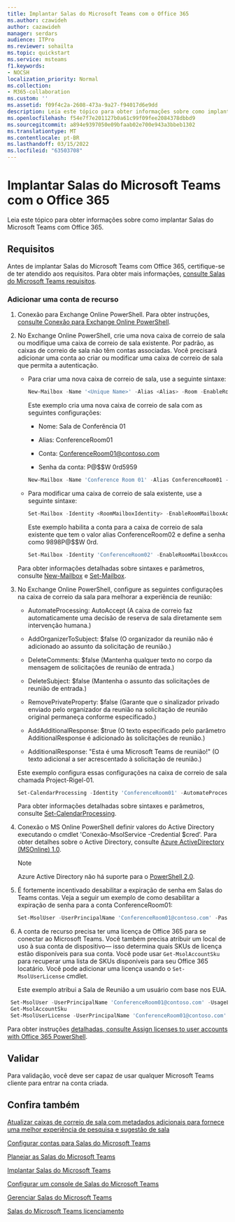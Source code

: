 ```yaml
---
title: Implantar Salas do Microsoft Teams com o Office 365
ms.author: czawideh
author: cazawideh
manager: serdars
audience: ITPro
ms.reviewer: sohailta
ms.topic: quickstart
ms.service: msteams
f1.keywords:
- NOCSH
localization_priority: Normal
ms.collection:
- M365-collaboration
ms.custom: ''
ms.assetid: f09f4c2a-2608-473a-9a27-f94017d6e9dd
description: Leia este tópico para obter informações sobre como implantar Salas do Microsoft Teams com Office 365.
ms.openlocfilehash: f54e7f7e201127b0a61c99f09fee2084378dbbd9
ms.sourcegitcommit: a894e9397050e09bfaab02e700e943a3bbeb1302
ms.translationtype: MT
ms.contentlocale: pt-BR
ms.lasthandoff: 03/15/2022
ms.locfileid: "63503708"
---
```

# <a name="deploy-microsoft-teams-rooms-with-office-365"></a>Implantar Salas do Microsoft Teams com o Office 365

Leia este tópico para obter informações sobre como implantar Salas do Microsoft Teams com Office 365.

## <a name="requirements"></a>Requisitos

Antes de implantar Salas do Microsoft Teams com Office 365, certifique-se de ter atendido aos requisitos. Para obter mais informações, [consulte Salas do Microsoft Teams requisitos](requirements.md).

### <a name="add-a-resource-account"></a>Adicionar uma conta de recurso

1. Conexão para Exchange Online PowerShell. Para obter instruções, [consulte Conexão para Exchange Online PowerShell](https://go.microsoft.com/fwlink/p/?linkid=396554).

2. No Exchange Online PowerShell, crie uma nova caixa de correio de sala ou modifique uma caixa de correio de sala existente. Por padrão, as caixas de correio de sala não têm contas associadas. Você precisará adicionar uma conta ao criar ou modificar uma caixa de correio de sala que permita a autenticação.

   - Para criar uma nova caixa de correio de sala, use a seguinte sintaxe:

     ``` PowerShell
     New-Mailbox -Name '<Unique Name>' -Alias <Alias> -Room -EnableRoomMailboxAccount $true -MicrosoftOnlineServicesID <Account> -RoomMailboxPassword (ConvertTo-SecureString -String '<Password>' -AsPlainText -Force)
     ```

     Este exemplo cria uma nova caixa de correio de sala com as seguintes configurações:

     - Nome: Sala de Conferência 01

     - Alias: ConferenceRoom01

     - Conta: ConferenceRoom01@contoso.com

     - Senha da conta: P@$$W 0rd5959

     ``` PowerShell
     New-Mailbox -Name 'Conference Room 01' -Alias ConferenceRoom01 -Room -EnableRoomMailboxAccount $true -MicrosoftOnlineServicesID 'ConferenceRoom01@contoso.com' -RoomMailboxPassword (ConvertTo-SecureString -String 'P@$$W0rd5959' -AsPlainText -Force)
     ```

   - Para modificar uma caixa de correio de sala existente, use a seguinte sintaxe:

     ``` PowerShell
     Set-Mailbox -Identity <RoomMailboxIdentity> -EnableRoomMailboxAccount $true -RoomMailboxPassword (ConvertTo-SecureString -String '<Password>' -AsPlainText -Force)
     ```

     Este exemplo habilita a conta para a caixa de correio de sala existente que tem o valor alias ConferenceRoom02 e define a senha como 9898P@$$W 0rd.

     ``` PowerShell
     Set-Mailbox -Identity 'ConferenceRoom02' -EnableRoomMailboxAccount $true -RoomMailboxPassword (ConvertTo-SecureString -String '9898P@$$W0rd' -AsPlainText -Force)
     ```

   Para obter informações detalhadas sobre sintaxes e parâmetros, consulte [New-Mailbox](/powershell/module/exchange/mailboxes/new-mailbox) e [Set-Mailbox](/powershell/module/exchange/mailboxes/set-mailbox).


3. No Exchange Online PowerShell, configure as seguintes configurações na caixa de correio da sala para melhorar a experiência de reunião:

   - AutomateProcessing: AutoAccept (A caixa de correio faz automaticamente uma decisão de reserva de sala diretamente sem intervenção humana.)

   - AddOrganizerToSubject: $false (O organizador da reunião não é adicionado ao assunto da solicitação de reunião.)

   - DeleteComments: $false (Mantenha qualquer texto no corpo da mensagem de solicitações de reunião de entrada.)

   - DeleteSubject: $false (Mantenha o assunto das solicitações de reunião de entrada.)

   - RemovePrivateProperty: $false (Garante que o sinalizador privado enviado pelo organizador da reunião na solicitação de reunião original permaneça conforme especificado.)

   - AddAdditionalResponse: $true (O texto especificado pelo parâmetro AdditionalResponse é adicionado às solicitações de reunião.)

   - AdditionalResponse: "Esta é uma Microsoft Teams de reunião!" (O texto adicional a ser acrescentado à solicitação de reunião.)

   Este exemplo configura essas configurações na caixa de correio de sala chamada Project-Rigel-01.

   ``` PowerShell
   Set-CalendarProcessing -Identity 'ConferenceRoom01' -AutomateProcessing AutoAccept -AddOrganizerToSubject $false -DeleteComments $false -DeleteSubject $false -RemovePrivateProperty $false -AddAdditionalResponse $true -AdditionalResponse 'This is a Microsoft Teams meeting room!'
   ```

   Para obter informações detalhadas sobre sintaxes e parâmetros, consulte [Set-CalendarProcessing](/powershell/module/exchange/mailboxes/set-calendarprocessing).
   
4. Conexão o MS Online PowerShell definir valores do Active Directory executando o cmdlet 'Conexão-MsolService -Credential $cred'. Para obter detalhes sobre o Active Directory, consulte [Azure ActiveDirectory (MSOnline) 1.0](/powershell/azure/active-directory/overview?view=azureadps-1.0). 

   > [!NOTE]
   > Azure Active Directory não há suporte para o [PowerShell 2.0](/powershell/azure/active-directory/overview?view=azureadps-2.0). 

5. É fortemente incentivado desabilitar a expiração de senha em Salas do Teams contas. Veja a seguir um exemplo de como desabilitar a expiração de senha para a conta ConferenceRoom01:

    ``` PowerShell
    Set-MsolUser -UserPrincipalName 'ConferenceRoom01@contoso.com' -PasswordNeverExpires $true
    ```


1. A conta de recurso precisa ter uma licença de Office 365 para se conectar ao Microsoft Teams. Você também precisa atribuir um local de uso à sua conta de dispositivo— isso determina quais SKUs de licença estão disponíveis para sua conta. Você pode usar `Get-MsolAccountSku` para recuperar uma lista de SKUs disponíveis para seu Office 365 locatário. Você pode adicionar uma licença usando o `Set-MsolUserLicense` cmdlet.

   Este exemplo atribui a Sala de Reunião a um usuário com base nos EUA.

  ``` PowerShell
   Set-MsolUser -UserPrincipalName 'ConferenceRoom01@contoso.com' -UsageLocation 'US'
   Get-MsolAccountSku
   Set-MsolUserLicense -UserPrincipalName 'ConferenceRoom01@contoso.com' -AddLicenses 'contoso:MEETING_ROOM'
  ``` 


   Para obter instruções [detalhadas, consulte Assign licenses to user accounts with Office 365 PowerShell](/office365/enterprise/powershell/assign-licenses-to-user-accounts-with-office-365-powershell#use-the-microsoft-azure-active-directory-module-for-windows-powershell).


## <a name="validate"></a>Validar

Para validação, você deve ser capaz de usar qualquer Microsoft Teams cliente para entrar na conta criada.

## <a name="see-also"></a>Confira também
[Atualizar caixas de correio de sala com metadados adicionais para fornece uma melhor experiência de pesquisa e sugestão de sala](/powershell/module/exchange/set-place)

[Configurar contas para Salas do Microsoft Teams](rooms-configure-accounts.md)

[Planejar as Salas do Microsoft Teams](rooms-plan.md)

[Implantar Salas do Microsoft Teams](rooms-deploy.md)

[Configurar um console de Salas do Microsoft Teams](console.md)

[Gerenciar Salas do Microsoft Teams](rooms-manage.md)

[Salas do Microsoft Teams licenciamento](rooms-licensing.md)
